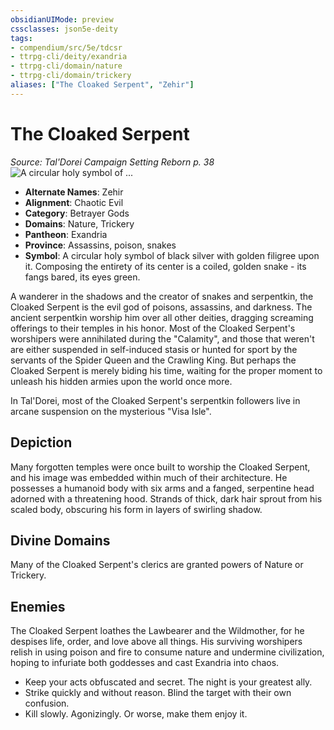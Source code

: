 ```yaml
---
obsidianUIMode: preview
cssclasses: json5e-deity
tags:
- compendium/src/5e/tdcsr
- ttrpg-cli/deity/exandria
- ttrpg-cli/domain/nature
- ttrpg-cli/domain/trickery
aliases: ["The Cloaked Serpent", "Zehir"]
---
```

# The Cloaked Serpent
*Source: Tal'Dorei Campaign Setting Reborn p. 38* 
![A circular holy symbol of ...](/3-Mechanics/CLI/deities/img/tdcsr-cloakedserpent.webp#symbol "A circular holy symbol of black silver with golden filigree upon it. Composing the entirety of its center is a coiled, golden snake - its fangs bared, its eyes green.")

- **Alternate Names**: Zehir
- **Alignment**: Chaotic Evil
- **Category**: Betrayer Gods
- **Domains**: Nature, Trickery
- **Pantheon**: Exandria
- **Province**: Assassins, poison, snakes
- **Symbol**: A circular holy symbol of black silver with golden filigree upon it. Composing the entirety of its center is a coiled, golden snake - its fangs bared, its eyes green.

A wanderer in the shadows and the creator of snakes and serpentkin, the Cloaked Serpent is the evil god of poisons, assassins, and darkness. The ancient serpentkin worship him over all other deities, dragging screaming offerings to their temples in his honor. Most of the Cloaked Serpent's worshipers were annihilated during the "Calamity", and those that weren't are either suspended in self-induced stasis or hunted for sport by the servants of the Spider Queen and the Crawling King. But perhaps the Cloaked Serpent is merely biding his time, waiting for the proper moment to unleash his hidden armies upon the world once more.

In Tal'Dorei, most of the Cloaked Serpent's serpentkin followers live in arcane suspension on the mysterious "Visa Isle".

## Depiction

Many forgotten temples were once built to worship the Cloaked Serpent, and his image was embedded within much of their architecture. He possesses a humanoid body with six arms and a fanged, serpentine head adorned with a threatening hood. Strands of thick, dark hair sprout from his scaled body, obscuring his form in layers of swirling shadow.

## Divine Domains

Many of the Cloaked Serpent's clerics are granted powers of Nature or Trickery.

## Enemies

The Cloaked Serpent loathes the Lawbearer and the Wildmother, for he despises life, order, and love above all things. His surviving worshipers relish in using poison and fire to consume nature and undermine civilization, hoping to infuriate both goddesses and cast Exandria into chaos.

- Keep your acts obfuscated and secret. The night is your greatest ally.  
- Strike quickly and without reason. Blind the target with their own confusion.  
- Kill slowly. Agonizingly. Or worse, make them enjoy it.